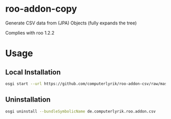roo-addon-copy
==============

Generate CSV data from (JPA) Objects (fully expands the tree)

Complies with roo 1.2.2

# Usage 
## Local Installation
```bash
osgi start --url https://github.com/computerlyrik/roo-addon-csv/raw/master/repo/releases/de/computerlyrik/roo/addon/copy/de.computerlyrik.roo.addon.csv/0.1/de.computerlyrik.roo.addon.csv-0.1.jar
```

## Uninstallation
```bash
osgi uninstall --bundleSymbolicName de.computerlyrik.roo.addon.csv
```
